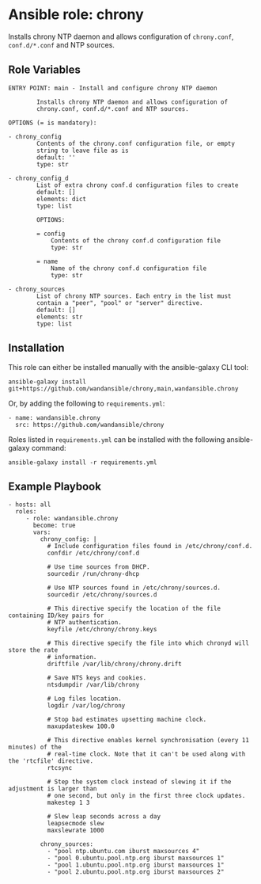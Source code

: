 Ansible role: chrony
====================

Installs chrony NTP daemon and allows configuration of `chrony.conf`, `conf.d/*.conf` and NTP sources.

Role Variables
--------------

```
ENTRY POINT: main - Install and configure chrony NTP daemon

        Installs chrony NTP daemon and allows configuration of
        chrony.conf, conf.d/*.conf and NTP sources.

OPTIONS (= is mandatory):

- chrony_config
        Contents of the chrony.conf configuration file, or empty
        string to leave file as is
        default: ''
        type: str

- chrony_config_d
        List of extra chrony conf.d configuration files to create
        default: []
        elements: dict
        type: list

        OPTIONS:

        = config
            Contents of the chrony conf.d configuration file
            type: str

        = name
            Name of the chrony conf.d configuration file
            type: str

- chrony_sources
        List of chrony NTP sources. Each entry in the list must
        contain a "peer", "pool" or "server" directive.
        default: []
        elements: str
        type: list
```

Installation
------------

This role can either be installed manually with the ansible-galaxy CLI tool:

    ansible-galaxy install git+https://github.com/wandansible/chrony,main,wandansible.chrony

Or, by adding the following to `requirements.yml`:

    - name: wandansible.chrony
      src: https://github.com/wandansible/chrony

Roles listed in `requirements.yml` can be installed with the following ansible-galaxy command:

    ansible-galaxy install -r requirements.yml

Example Playbook
----------------

    - hosts: all
      roles:
         - role: wandansible.chrony
           become: true
           vars:
             chrony_config: |
               # Include configuration files found in /etc/chrony/conf.d.
               confdir /etc/chrony/conf.d

               # Use time sources from DHCP.
               sourcedir /run/chrony-dhcp

               # Use NTP sources found in /etc/chrony/sources.d.
               sourcedir /etc/chrony/sources.d

               # This directive specify the location of the file containing ID/key pairs for
               # NTP authentication.
               keyfile /etc/chrony/chrony.keys

               # This directive specify the file into which chronyd will store the rate
               # information.
               driftfile /var/lib/chrony/chrony.drift

               # Save NTS keys and cookies.
               ntsdumpdir /var/lib/chrony

               # Log files location.
               logdir /var/log/chrony

               # Stop bad estimates upsetting machine clock.
               maxupdateskew 100.0

               # This directive enables kernel synchronisation (every 11 minutes) of the
               # real-time clock. Note that it can't be used along with the 'rtcfile' directive.
               rtcsync

               # Step the system clock instead of slewing it if the adjustment is larger than
               # one second, but only in the first three clock updates.
               makestep 1 3

               # Slew leap seconds across a day
               leapsecmode slew
               maxslewrate 1000

             chrony_sources:
               - "pool ntp.ubuntu.com iburst maxsources 4"
               - "pool 0.ubuntu.pool.ntp.org iburst maxsources 1"
               - "pool 1.ubuntu.pool.ntp.org iburst maxsources 1"
               - "pool 2.ubuntu.pool.ntp.org iburst maxsources 2"

